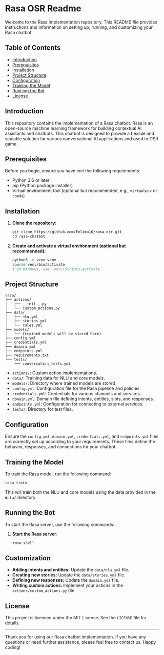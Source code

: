 # Rasa OSR Readme

Welcome to the Rasa implementation repository. This README file provides instructions and information on setting up, running, and customizing your Rasa chatbot. 

## Table of Contents

- [Introduction](#introduction)
- [Prerequisites](#prerequisites)
- [Installation](#installation)
- [Project Structure](#project-structure)
- [Configuration](#configuration)
- [Training the Model](#training-the-model)
- [Running the Bot](#running-the-bot)
- [License](#license)

## Introduction

This repository contains the implementation of a Rasa chatbot. Rasa is an open-source machine learning framework for building contextual AI assistants and chatbots. This chatbot is designed to provide a flexible and scalable solution for various conversational AI applications and used to OSR game.

## Prerequisites

Before you begin, ensure you have met the following requirements:
- Python 3.6 or later
- pip (Python package installer)
- Virtual environment tool (optional but recommended, e.g., `virtualenv` or `conda`)

## Installation

1. **Clone the repository:**
   ```sh
   git clone https://github.com/Felima16/rasa-osr.git
   cd rasa-chatbot
   ```

2. **Create and activate a virtual environment (optional but recommended):**
   ```sh
   python3 -m venv venv
   source venv/bin/activate
   # On Windows, use `venv\Scripts\activate`
   ```

## Project Structure

```
rasa/
├── actions/
│   ├── __init__.py
│   └── custom_actions.py
├── data/
│   ├── nlu.yml
│   ├── stories.yml
│   └── rules.yml
├── models/
│   └── (trained models will be stored here)
├── config.yml
├── credentials.yml
├── domain.yml
├── endpoints.yml
├── requirements.txt
└── tests/
    └── conversation_tests.yml
```

- `actions/`: Custom action implementations.
- `data/`: Training data for NLU and core models.
- `models/`: Directory where trained models are stored.
- `config.yml`: Configuration file for the Rasa pipeline and policies.
- `credentials.yml`: Credentials for various channels and services.
- `domain.yml`: Domain file defining intents, entities, slots, and responses.
- `endpoints.yml`: Configuration for connecting to external services.
- `tests/`: Directory for test files.

## Configuration

Ensure the `config.yml`, `domain.yml`, `credentials.yml`, and `endpoints.yml` files are correctly set up according to your requirements. These files define the behavior, responses, and connections for your chatbot.

## Training the Model

To train the Rasa model, run the following command:
```sh
rasa train
```
This will train both the NLU and core models using the data provided in the `data/` directory.

## Running the Bot

To start the Rasa server, use the following commands:

1. **Start the Rasa server:**
   ```sh
   rasa shell
   ```

## Customization

- **Adding intents and entities:** Update the `data/nlu.yml` file.
- **Creating new stories:** Update the `data/stories.yml` file.
- **Defining new responses:** Update the `domain.yml` file.
- **Writing custom actions:** Implement your actions in the `actions/custom_actions.py` file.

## License

This project is licensed under the MIT License. See the `LICENSE` file for details.

---

Thank you for using our Rasa chatbot implementation. If you have any questions or need further assistance, please feel free to contact us. Happy coding!